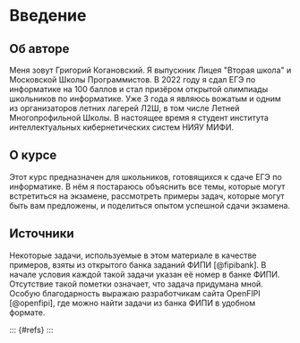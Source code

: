 # Введение

## Об авторе

Меня зовут Григорий Когановский. Я выпускник Лицея "Вторая школа" и Московской Школы Программистов. В 2022 году я сдал ЕГЭ по информатике на 100 баллов и стал призёром открытой олимпиады школьников по информатике.
Уже 3 года я являюсь вожатым и одним из организаторов летних лагерей Л2Ш, в том числе Летней Многопрофильной Школы.
В настоящее время я студент института интеллектуальных кибернетических систем НИЯУ МИФИ.

## О курсе

Этот курс предназначен для школьников, готовящихся к сдаче ЕГЭ по информатике. В нём я постараюсь объяснить все темы, которые могут встретиться на экзамене, рассмотреть примеры задач, которые могут быть вам предложены, и поделиться опытом успешной сдачи экзамена.

## Источники

Некоторые задачи, используемые в этом материале в качестве примеров, взяты из открытого банка заданий ФИПИ [@fipibank]. В начале условия каждой такой задачи указан её номер в банке ФИПИ. Отсутствие такой пометки означает, что задача придумана мной.  
Особую благодарность выражаю разработчикам сайта OpenFIPI [@openfipi], где можно найти задачи из банка ФИПИ в удобном формате.

::: {#refs}
:::
